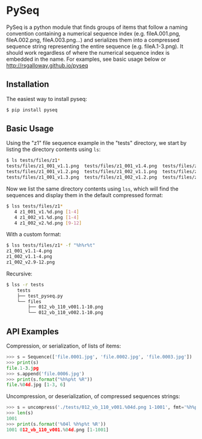 PySeq
=====

PySeq is a python module that finds groups of items that follow a naming convention containing 
a numerical sequence index (e.g. fileA.001.png, fileA.002.png, fileA.003.png...) and serializes
them into a compressed sequence string representing the entire sequence (e.g. fileA.1-3.png). It 
should work regardless of where the numerical sequence index is embedded in the name. For examples,
see basic usage below or http://rsgalloway.github.io/pyseq

Installation
------------

The easiest way to install pyseq:

```bash
$ pip install pyseq
```

Basic Usage
-----------

Using the "z1" file sequence example in the "tests" directory, we start by listing the directory
contents using `ls`:

```bash
$ ls tests/files/z1*
tests/files/z1_001_v1.1.png  tests/files/z1_001_v1.4.png  tests/files/z1_002_v1.3.png   tests/files/z1_002_v2.11.png
tests/files/z1_001_v1.2.png  tests/files/z1_002_v1.1.png  tests/files/z1_002_v1.4.png   tests/files/z1_002_v2.12.png
tests/files/z1_001_v1.3.png  tests/files/z1_002_v1.2.png  tests/files/z1_002_v2.10.png  tests/files/z1_002_v2.9.png

```

Now we list the same directory contents using `lss`, which will find the sequences and display them
in the default compressed format:

```bash
$ lss tests/files/z1*
   4 z1_001_v1.%d.png [1-4]
   4 z1_002_v1.%d.png [1-4]
   4 z1_002_v2.%d.png [9-12]
```

With a custom format:

```bash
$ lss tests/files/z1* -f "%h%r%t"
z1_001_v1.1-4.png
z1_002_v1.1-4.png
z1_002_v2.9-12.png
```

Recursive:

```bash
$ lss -r tests
    tests
    ├── test_pyseq.py
    └── files
        ├── 012_vb_110_v001.1-10.png
        └── 012_vb_110_v002.1-10.png
```


API Examples
------------

Compression, or serialization, of lists of items:

```python
>>> s = Sequence(['file.0001.jpg', 'file.0002.jpg', 'file.0003.jpg'])
>>> print(s)
file.1-3.jpg
>>> s.append('file.0006.jpg')
>>> print(s.format("%h%p%t %R"))
file.%04d.jpg [1-3, 6]
```

Uncompression, or deserialization, of compressed sequences strings:

```python
>>> s = uncompress('./tests/012_vb_110_v001.%04d.png 1-1001', fmt='%h%p%t %r')
>>> len(s)
1001
>>> print(s.format('%04l %h%p%t %R'))
1001 012_vb_110_v001.%04d.png [1-1001]
```